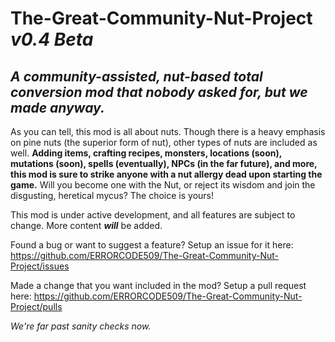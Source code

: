 # **The-Great-Community-Nut-Project *v0.4 Beta***
## *A community-assisted, nut-based total conversion mod that nobody asked for, but we made anyway.*
As you can tell, this mod is all about nuts. Though there is a heavy emphasis on pine nuts (the superior form of nut), other types of nuts are included as well. **Adding items, crafting recipes, monsters, locations (soon), mutations (soon), spells (eventually), NPCs (in the far future), and more, this mod is sure to strike anyone with a nut allergy dead upon starting the game.** Will you become one with the Nut, or reject its wisdom and join the disgusting, heretical mycus? The choice is yours!

This mod is under active development, and all features are subject to change. More content ***will*** be added.

Found a bug or want to suggest a feature? Setup an issue for it here: https://github.com/ERRORCODE509/The-Great-Community-Nut-Project/issues

Made a change that you want included in the mod? Setup a pull request here: https://github.com/ERRORCODE509/The-Great-Community-Nut-Project/pulls

_We're far past sanity checks now._